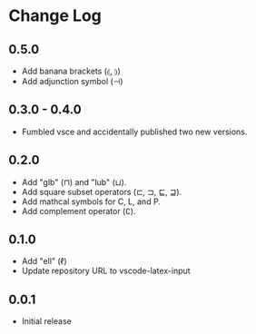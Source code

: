 # Change Log

## 0.5.0
- Add banana brackets (⦇, ⦈)
- Add adjunction symbol (⊣)

## 0.3.0 - 0.4.0
- Fumbled vsce and accidentally published two new versions.

## 0.2.0
- Add "glb" (⊓) and "lub" (⊔).
- Add square subset operators (⊏, ⊐, ⊑, ⊒).
- Add mathcal symbols for C, L, and P.
- Add complement operator (∁).

## 0.1.0
- Add "ell" (ℓ)
- Update repository URL to vscode-latex-input

## 0.0.1
- Initial release

